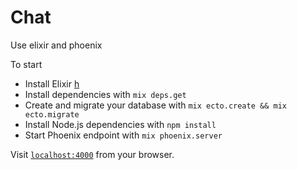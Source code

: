 # Chat 
Use elixir and phoenix

To start
  
  * Install Elixir [h](https://elixir-lang.org/install.html)
  * Install dependencies with `mix deps.get`
  * Create and migrate your database with `mix ecto.create && mix ecto.migrate`
  * Install Node.js dependencies with `npm install`
  * Start Phoenix endpoint with `mix phoenix.server`

Visit [`localhost:4000`](http://localhost:4000) from your browser.
